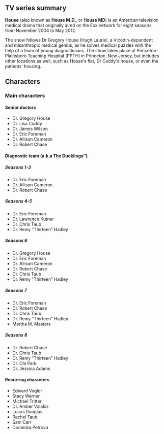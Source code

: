 ## TV series summary

**House** (also known as **House M.D.**, or **House MD**) is an American television medical drama that originally aired on the Fox network for eight seasons, from November 2004 to May 2012. 

The show follows Dr Gregory House (Hugh Laurie), a Vicodin-dependent and misanthropic medical genius, as he solves medical puzzles with the help of a team of young diagnosticians. The show takes place at Princeton-Plainsboro Teaching Hospital (PPTH) in Princeton, New Jersey, but includes other locations as well, such as House's flat, Dr Cuddy's house, or even the patients' housing.

## Characters

### Main characters

#### Senior doctors
* Dr. Gregory House
* Dr. Lisa Cuddy
* Dr. James Wilson
* Dr. Eric Foreman
* Dr. Allison Cameron
* Dr. Robert Chase

#### Diagnostic team (a.k.a The Ducklings™)

##### Seasons 1-3
* Dr. Eric Foreman
* Dr. Allison Cameron
* Dr. Robert Chase
  
##### Seasons 4-5
* Dr. Eric Foreman
* Dr. Lawrence Kutner
* Dr. Chris Taub
* Dr. Remy "Thirteen" Hadley

##### Seasons 6
* Dr. Gregory House
* Dr. Eric Foreman
* Dr. Allison Cameron
* Dr. Robert Chase
* Dr. Chris Taub
* Dr. Remy "Thirteen" Hadley

##### Seasons 7
* Dr. Eric Foreman
* Dr. Robert Chase
* Dr. Chris Taub
* Dr. Remy "Thirteen" Hadley
* Martha M. Masters

##### Seasons 8
* Dr. Robert Chase
* Dr. Chris Taub
* Dr. Remy "Thirteen" Hadley
* Dr. Chi Park
* Dr. Jessica Adams

#### Recurring characters
* Edward Vogler
* Stacy Warner
* Michael Tritter
* Dr. Amber Volakis
* Lucas Douglas
* Rachel Taub
* Sam Carr
* Dominika Petrova
